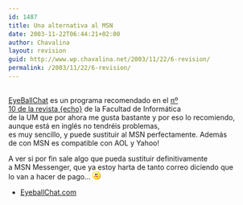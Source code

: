 ```yaml
---
id: 1487
title: Una alternativa al MSN
date: 2003-11-22T06:44:21+02:00
author: Chavalina
layout: revision
guid: http://www.wp.chavalina.net/2003/11/22/6-revision/
permalink: /2003/11/22/6-revision/
---
```

<p align="left">
  <a href="http://www.eyeballchat.com" target="_blank"><br /> EyeBallChat</a> es un programa recomendado en el <a href="http://dafi.dif.um.es/revista/archivos/numero010/numero010.pdf" target="_blank">n&ordm;<br /> 10 de la revista {echo}</a> de la Facultad de Inform&aacute;tica<br /> de la UM que por ahora me gusta bastante y por eso lo recomiendo,<br /> aunque est&aacute; en ingl&eacute;s no tendr&eacute;is problemas,<br /> es muy sencillo, y puede sustituir al MSN perfectamente. Adem&aacute;s<br /> de con MSN es compatible con AOL y Yahoo!
</p>

<p align="left">
  A ver si por fin sale algo que pueda sustituir definitivamente<br /> a MSN Messenger, que ya estoy harta de tanto correo diciendo que<br /> lo van a hacer de pago&#8230; <img src="/imagenes/emoticonos/confuso.gif" alt="emo" />
</p>

  * <a href="http://www.eyeballchat.com" target="_blank">EyeballChat.com</a>